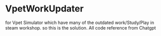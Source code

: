 # VpetWorkUpdater
for Vpet Simulator which have many of the outdated work/Study/Play in steam workshop. so this is the solution. All code reference from Chatgpt
